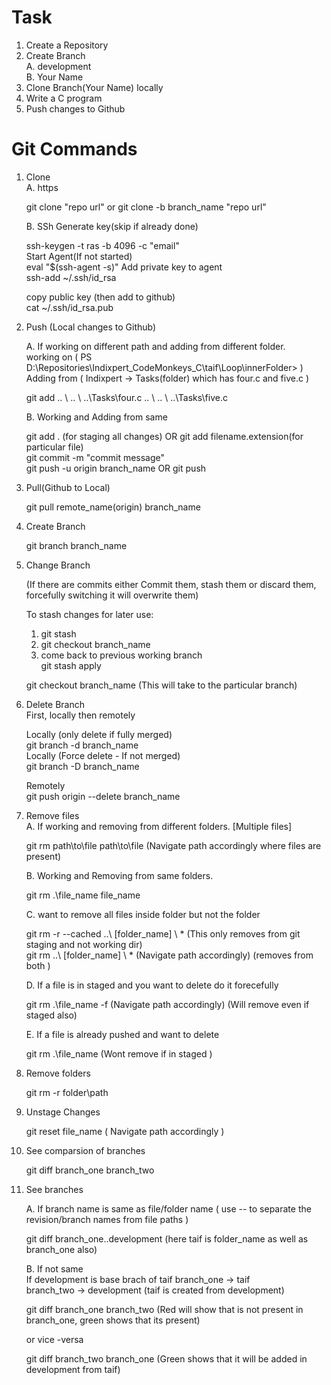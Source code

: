
# Task  
1. Create a Repository  
2. Create Branch  
   A. development  
   B. Your Name  
3. Clone Branch(Your Name) locally  
4. Write a C program  
5. Push changes to Github  


# Git Commands  
1. Clone  
   A. https  

      git clone "repo url" or git clone -b branch_name "repo url"  

   B. SSh 
      Generate key(skip if already done)  

      ssh-keygen -t ras -b 4096 -c "email"  
      Start Agent(If not started)   
        eval "$(ssh-agent -s)"
      Add private key to agent  
        ssh-add ~/.ssh/id_rsa 
        
      copy public key (then add to github)  
        cat ~/.ssh/id_rsa.pub  

2.  Push (Local changes to Github)  

    A. If working on different path and adding from different folder.  
       working on ( PS D:\Repositories\Indixpert_CodeMonkeys_C\taif\Loop\innerFolder> )   
       Adding from ( Indixpert -> Tasks(folder) which has four.c and five.c )  

       git add .. \ .. \ ..\Tasks\four.c   .. \ .. \ ..\Tasks\five.c 
           

    B. Working and Adding from same  

       git add . (for staging all changes) OR git add filename.extension(for particular file)  
       git commit -m "commit message"  
       git push -u origin branch_name OR git push  



3. Pull(Github to Local)  

   git pull remote_name(origin) branch_name  

4. Create Branch  

   git branch branch_name  

5. Change Branch  
   
   (If there are commits either Commit them, stash them or discard them, forcefully switching it will overwrite them)  
    
   To stash changes for later use:  
   1. git stash  
   2. git checkout branch_name  
   3. come back to previous working branch  
      git stash apply  

   git checkout branch_name (This will take to the particular branch)  
   

6. Delete Branch  
   First, locally then remotely  

   Locally (only delete if fully merged)  
     git branch -d branch_name  
   Locally (Force delete - If not merged)  
     git branch -D branch_name  
    
   Remotely  
   git push origin --delete branch_name 

 7. Remove files  
    A. If working and removing from different folders. [Multiple files]  

       git rm path\to\file path\to\file        (Navigate path accordingly where files are present)  

    B. Working and Removing from same folders.  

       git rm .\file_name file_name  

    C. want to remove all files inside folder but not the folder  

       git rm -r --cached ..\ [folder_name] \ *    (This only removes from git staging and not working dir)    
       git rm ..\ [folder_name] \ *                (Navigate path accordingly) (removes from both )  

    D. If a file is in staged and you want to delete do it forecefully    

       git rm .\file_name -f                        (Navigate path accordingly)  (Will remove even if staged also)  

    E. If a file is already pushed and want to delete  
       
       git rm .\file_name                            (Wont remove if in staged )  

 8. Remove folders  

    git rm -r folder\path  

 9.  Unstage Changes  

     git reset file_name    ( Navigate path accordingly )

 10. See comparsion of branches  

     git diff branch_one  branch_two    

 11. See branches  

     A. If branch name is same as file/folder name   ( use -- to separate the revision/branch names from file paths )  

     git diff branch_one..development                         (here taif is folder_name as well as branch_one also)   

     B. If not same  
         If development is base brach of taif
         branch_one -> taif  
         branch_two -> development (taif is created from development)  

     git diff branch_one  branch_two             (Red will show that is not present in branch_one, green shows that its present)

     or vice -versa  

     git diff branch_two  branch_one              (Green shows that it will be added in development from taif)  



  

      

